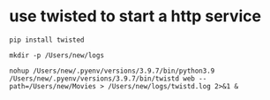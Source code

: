 



# use twisted to start a http service

```
pip install twisted

mkdir -p /Users/new/logs

nohup /Users/new/.pyenv/versions/3.9.7/bin/python3.9 /Users/new/.pyenv/versions/3.9.7/bin/twistd web --path=/Users/new/Movies > /Users/new/logs/twistd.log 2>&1 &
```




